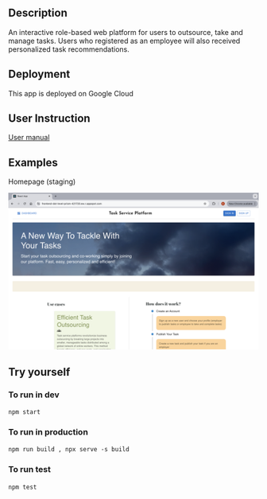 ## Description

An interactive role-based web platform for users to outsource, take and manage tasks. Users who registered as an employee will also received personalized task recommendations.

## Deployment

This app is deployed on Google Cloud

## User Instruction

[User manual](https://github.com/carrottoo/task_platform/blob/main/doc/User%20Manual.pdf)

## Examples

Homepage (staging)

![Homepage](./media/homepage_staging.png)

## Try yourself

### To run in dev

```
npm start
```

### To run in production

```
npm run build , npx serve -s build
```

### To run test

```
npm test
```

